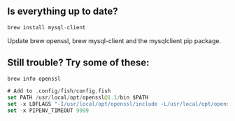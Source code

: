 ## Is everything up to date?

```sql
brew install mysql-client
```

Update brew openssl, brew mysql-client and the mysqlclient pip package.

## Still trouble? Try some of these:

```swift
brew info openssl

# Add to .config/fish/config.fish
set PATH /usr/local/opt/openssl@1.1/bin $PATH
set -x LDFLAGS "-I/usr/local/opt/openssl/include -L/usr/local/opt/openssl/lib"
set -x PIPENV_TIMEOUT 9999
```



